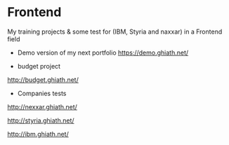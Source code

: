 # Frontend

My training projects & some test for (IBM, Styria and naxxar) in a Frontend field

* Demo version of my next portfolio
https://demo.ghiath.net/

* budget project

http://budget.ghiath.net/

* Companies tests

http://nexxar.ghiath.net/

http://styria.ghiath.net/

http://ibm.ghiath.net/

